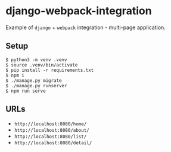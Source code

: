 # django-webpack-integration

Example of `django` + `webpack` integration - multi-page application.

## Setup

```shell
$ python3 -m venv .venv
$ source .venv/bin/activate
$ pip install -r requirements.txt
$ npm i
$ ./manage.py migrate
$ ./manage.py runserver
$ npm run serve
```

## URLs

- `http://localhost:8080/home/`
- `http://localhost:8080/about/`
- `http://localhost:8080/list/`
- `http://localhost:8080/detail/`

